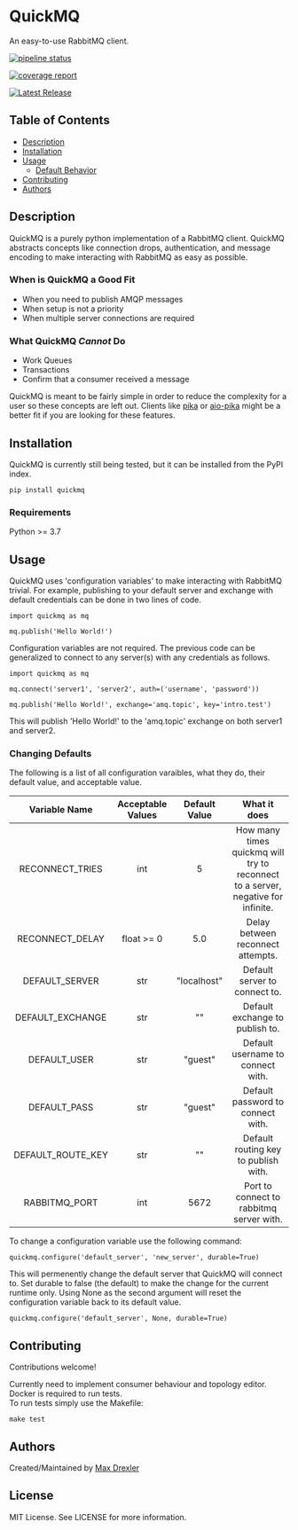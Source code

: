 # QuickMQ

An easy-to-use RabbitMQ client.

[![pipeline status](https://gitlab.ssec.wisc.edu/mdrexler/easymq/badges/main/pipeline.svg)](https://gitlab.ssec.wisc.edu/mdrexler/easymq/-/commits/main)

[![coverage report](https://gitlab.ssec.wisc.edu/mdrexler/easymq/badges/main/coverage.svg)](https://gitlab.ssec.wisc.edu/mdrexler/easymq/-/commits/main)

[![Latest Release](https://gitlab.ssec.wisc.edu/mdrexler/easymq/-/badges/release.svg)](https://gitlab.ssec.wisc.edu/mdrexler/easymq/-/releases)


## Table of Contents

* [Description](#description)
* [Installation](#installation)
* [Usage](#usage)
    * [Default Behavior](#changing-defaults)
* [Contributing](#contributing)
* [Authors](#authors)


## Description

QuickMQ is a purely python implementation of a RabbitMQ client. QuickMQ abstracts concepts like connection drops, authentication, and message encoding to make interacting with RabbitMQ as easy as possible.  

### When is QuickMQ a Good Fit
* When you need to publish AMQP messages
* When setup is not a priority
* When multiple server connections are required

### What QuickMQ ***Cannot*** Do

* Work Queues
* Transactions
* Confirm that a consumer received a message

QuickMQ is meant to be fairly simple in order to reduce the complexity for a user so these concepts are left out. Clients like [pika](https://github.com/pika/pika) or [aio-pika](https://github.com/mosquito/aio-pika) might be a better fit if you are looking for these features.

## Installation

QuickMQ is currently still being tested, but it can be installed from the PyPI index.

```
pip install quickmq
```

### Requirements

Python >= 3.7

## Usage

QuickMQ uses 'configuration variables' to make interacting with RabbitMQ trivial. For example, publishing to your default server and exchange with default credentials can be done in two lines of code.

```
import quickmq as mq

mq.publish('Hello World!')
```

Configuration variables are not required. The previous code can be generalized to connect to any server(s) with any credentials as follows.

```
import quickmq as mq

mq.connect('server1', 'server2', auth=('username', 'password'))

mq.publish('Hello World!', exchange='amq.topic', key='intro.test')
```

This will publish 'Hello World!' to the 'amq.topic' exchange on both server1 and server2.

### Changing Defaults

The following is a list of all configuration varaibles, what they do, their default value, and acceptable value.

| Variable Name    | Acceptable Values | Default Value | What it does |
|:----------------:|:-----------------:|:------------:|:------------:|
| RECONNECT_TRIES  | int  | 5   | How many times quickmq will try to reconnect to a server, negative for infinite.
| RECONNECT_DELAY  | float >= 0  | 5.0 | Delay between reconnect attempts.
| DEFAULT_SERVER   |     str     | "localhost" |Default server to connect to.
| DEFAULT_EXCHANGE |     str     | ""  | Default exchange to publish to.
| DEFAULT_USER     |     str     | "guest" | Default username to connect with.
| DEFAULT_PASS     |     str     | "guest" | Default password to connect with.
|DEFAULT_ROUTE_KEY |     str     |   ""    | Default routing key to publish with.
| RABBITMQ_PORT    |     int     |  5672   | Port to connect to rabbitmq server with.

To change a configuration variable use the following command:

```
quickmq.configure('default_server', 'new_server', durable=True)
```

This will permenently change the default server that QuickMQ will connect to. Set durable to false (the default) to make the change for the current runtime only. Using None as the second argument will reset the configuration variable back to its default value. 

```
quickmq.configure('default_server', None, durable=True)
```

## Contributing

Contributions welcome!  

Currently need to implement consumer behaviour and topology editor.  
Docker is required to run tests.  
To run tests simply use the Makefile:

```
make test
```

## Authors

Created/Maintained by [Max Drexler](mailto:mndrexler@wisc.edu)

## License

MIT License. See LICENSE for more information.

